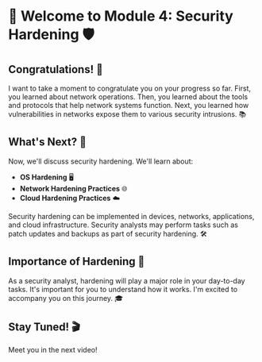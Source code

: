 # 🌟 Welcome to Module 4: Security Hardening 🛡️

## Congratulations! 🎉
I want to take a moment to congratulate you on your progress so far. First, you learned about network operations. Then, you learned about the tools and protocols that help network systems function. Next, you learned how vulnerabilities in networks expose them to various security intrusions. 📚

## What's Next? 🚀
Now, we'll discuss security hardening. We'll learn about:
- **OS Hardening** 🖥️
- **Network Hardening Practices** 🌐
- **Cloud Hardening Practices** ☁️

Security hardening can be implemented in devices, networks, applications, and cloud infrastructure. Security analysts may perform tasks such as patch updates and backups as part of security hardening. 🛠️

## Importance of Hardening 🌟
As a security analyst, hardening will play a major role in your day-to-day tasks. It's important for you to understand how it works. I'm excited to accompany you on this journey. 🎓

## Stay Tuned! 🎬
Meet you in the next video!
